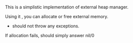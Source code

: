 This is a simplistic implementation of external heap manager.Using it , you can allocate or free external memory.- should not throw any exceptions.If allocation fails, should simply answer nil/0 